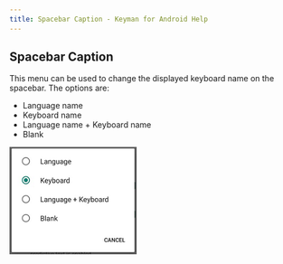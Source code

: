 ```yaml
---
title: Spacebar Caption - Keyman for Android Help
---
```


## Spacebar Caption

This menu can be used to change the displayed keyboard name on the spacebar. The options are:
* Language name
* Keyboard name
* Language name + Keyboard name
* Blank

![](../../android_images/spacebar-caption-ap.png)